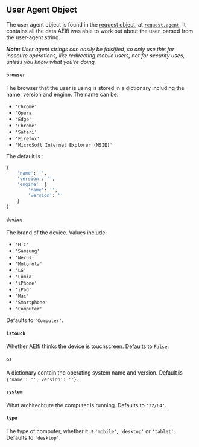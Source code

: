 ## User Agent Object
The user agent object is found in the [request object](request.md), at [`request.agent`](request.md#agent). It contains all the data AElfi was able to work out about the user, parsed from the user-agent string.

***Note:*** *User agent strings can easily be falsified, so only use this for insecure operations, like redirecting mobile users, not for security uses, unless you know what you're doing.*

#### `browser`
The browser that the user is using is stored in a dictionary including the name, version and engine. The name can be:
- `'Chrome'`
- `'Opera'`
- `'Edge'`
- `'Chrome'`
- `'Safari'`
- `'Firefox'`
- `'MicroSoft Internet Explorer (MSIE)'`

The default is :
```python
{
    'name': '',
    'version': '',
    'engine': {
        'name': '',
        'version': ''
    }
}
```

#### `device`
The brand of the device. Values include:
- `'HTC'`
- `'Samsung'`
- `'Nexus'`
- `'Motorola'`
- `'LG'`
- `'Lumia'`
- `'iPhone'`
- `'iPad'`
- `'Mac'`
- `'Smartphone'`
- `'Computer'`

Defaults to `'Computer'`.

#### `istouch`
Whether AElfi thinks the device is touchscreen. Defaults to `False`.

#### `os`
A dictionary contain the operating system name and version. Default is `{'name': '','version': ''}`.

#### `system`
What architechture the computer is running. Defaults to `'32/64'`.

#### `type`
The type of computer, whether it is `'mobile'`, `'desktop'` or `'tablet'`. Defaults to `'desktop'`.



